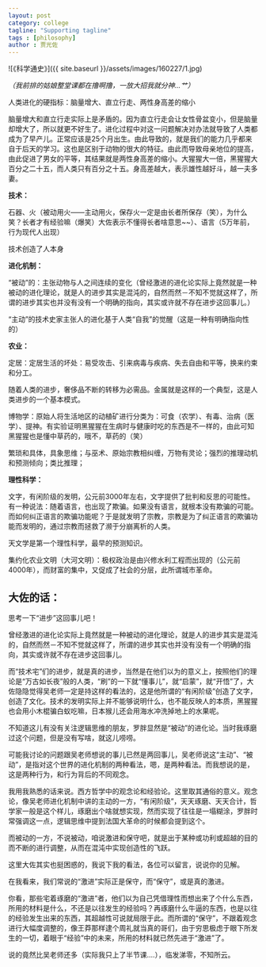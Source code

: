 ```yaml
---
layout: post
category: college
tagline: "Supporting tagline"
tags : [philosophy]
author : 贾光佐
---
```






![《科学通史》]({{ site.baseurl }}/assets/images/160227/1.jpg) 

*（我前排的姑娘整堂课都在撸啊撸，一放大招我就分神...艹）*

人类进化的硬指标：脑量增大、直立行走、两性身高差的缩小

脑量增大和直立行走实际上是矛盾的。因为直立行走会让女性骨盆变小，但是脑量却增大了，所以就更不好生了。进化过程中对这一问题解决对办法就导致了人类都成为了早产儿。正常应该是25个月出生。由此导致的，就是我们的能力几乎都来自于后天的学习。这也是区别于动物的很大的特征。由此而导致母亲地位的提高，由此促进了男女的平等，其结果就是两性身高差的缩小。大猩猩大一倍，黑猩猩大百分之二十五，而人类只有百分之十五。身高差越大，表示雄性越好斗，越一夫多妻。

**技术：**

石器、火（被动用火——主动用火，保存火一定是由长者所保存（笑），为什么笑？长者才有经验嘛（爆笑）大佐表示不懂得长者啥意思~~）、语言（5万年前，行为现代人出现）

技术创造了人本身

**进化机制：**

“被动”的：主张动物与人之间连续的变化（曾经激进的进化论实际上竟然就是一种被动的进化理论，就是人的进步其实是混沌的，自然而然－不知不觉就这样了，所谓的进步其实也并没有没有一个明确的指向，其实或许就不存在进步这回事儿。）

“主动”的技术史家主张人的进化基于人类“自我”的觉醒（这是一种有明确指向性的）
 
**农业：**

定居：定居生活的坏处：易受攻击、引来病毒与疾病、失去自由和平等，换来约束和分工。

随着人类的进步，奢侈品不断的转移为必需品。金属就是这样的一个典型，这是人类进步的一个基本模式。
 
博物学：原始人将生活地区的动植矿进行分类为：可食（农学）、有毒、治病（医学）、提神。有实验证明黑猩猩在生病时与健康时吃的东西是不一样的，由此可知黑猩猩也是懂中草药的，哦不，草药的（笑）

繁琐和具体，具象思维；与巫术、原始宗教相纠缠，万物有灵论；强烈的推理动机和预测倾向；类比推理；
 
**理性科学：**

文字，有闲阶级的发明，公元前3000年左右，文字提供了批判和反思的可能性。有一种说法：随着语言，也出现了欺骗。如果没有语言，就根本没有欺骗的可能。而如何纠正语言的欺骗功能呢？于是就发明了宗教，宗教是为了纠正语言的欺骗功能而发明的，通过宗教而拯救了濒于分崩离析的人类。

天文学是第一个理性科学，最早的预测知识。

集约化农业文明（大河文明）：极权政治是由兴修水利工程而出现的（公元前4000年），而财富的集中，又促成了社会的分层，此所谓城市革命。

## 大佐的话：

思考一下“进步”这回事儿吧！

曾经激进的进化论实际上竟然就是一种被动的进化理论，就是人的进步其实是混沌的，自然而然－不知不觉就这样了，所谓的进步其实也并没有没有一个明确的指向，其实或许就不存在进步这回事儿。

而“技术宅”们的进步，就是真的进步，当然是在他们以为的意义上，按照他们的理论是“万古如长夜”般的人类，“刷”的一下就“懂事儿”，就“启蒙”，就“开悟”了，大佐隐隐觉得吴老师一定是持这样的看法的，这是他所谓的“有闲阶级”创造了文字，创造了文化。技术的发明实际上并不能够说明什么，也不能反映人的本质，黑猩猩也会用小木棍骗白蚁吃嘛，日本猴儿还会用海水冲洗掉地上的水果呢。

不知道这儿有没有关注逻辑思维的朋友，罗胖显然是“被动”的进化论。当时我琢磨过这个问题，但是没有写啥，就这儿唠唠。

可能我讨论的问题跟吴老师想说的事儿已然是两回事儿，吴老师说这“主动”、“被动”，是指对这个世界的进化机制的两种看法，嗯，是两种看法。而我想说的是，这是两种行为，和行为背后的不同观念。

我用我熟悉的话来说。西方哲学中的观念论和经验论。这里取其通俗的意义。观念论，像吴老师进化机制中讲的主动的一方，“有闲阶级”，天天琢磨、天天合计，哲学家一般是这个样儿，琢磨出个啥就想实现，然而实现了往往是一塌糊涂，罗胖时常强调这一点，逻辑思维中提到法国大革命的时候都会提到这个。

而被动的一方，不说被动，咱说激进和保守吧，就是出于某种或功利或超越的目的而不断的进行调整，从而在混沌中实现创造性的飞跃。

这里大佐其实也挺困惑的，我说下我的看法，各位可以留言，说说你的见解。

在我看来，我们常说的“激进”实际正是保守，而“保守”，或是真的激进。

你看，那些宅着琢磨的“激进”者，他们以为自己凭借理性而想出来了个什么东西，所用的材料是什么，不还是以往发生的经验吗？再琢磨什么牛逼的东西，也是以往的经验发生出来的东西，其超越性可说就局限于此。而所谓的“保守”，不跟着观念进行大幅度调整的，像王莽那样逮个周礼就当真的哥们，由于穷思极虑于眼下所发生的一切，着眼于“经验”中的未来，所用的材料就已然先进于“激进”了。

说的竟然比吴老师还多（实际我只上了半节课....），临发涕零，不知所云。
